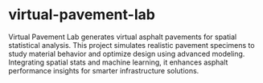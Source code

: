 # virtual-pavement-lab
Virtual Pavement Lab generates virtual asphalt pavements for spatial statistical analysis. This project simulates realistic pavement specimens to study material behavior and optimize design using advanced modeling. Integrating spatial stats and machine learning, it enhances asphalt performance insights for smarter infrastructure solutions.
